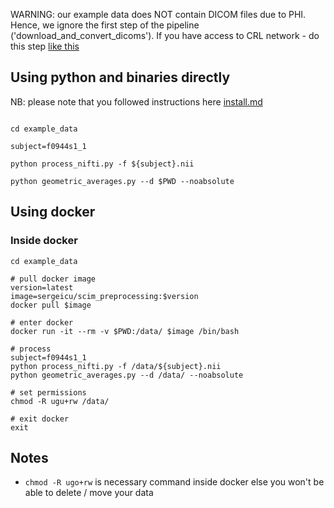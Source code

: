 WARNING: our example data does NOT contain DICOM files due to PHI. Hence, we ignore the first step of the pipeline ('download_and_convert_dicoms'). If you have access to CRL network - do this step [like this](preprocessing/download_and_convert_dicoms.sh)

## Using python and binaries directly 

NB: please note that you followed instructions here [install.md](install.md)

```

cd example_data 

subject=f0944s1_1

python process_nifti.py -f ${subject}.nii

python geometric_averages.py --d $PWD --noabsolute

```


## Using docker 


### Inside docker 
```
cd example_data 

# pull docker image
version=latest
image=sergeicu/scim_preprocessing:$version
docker pull $image

# enter docker 
docker run -it --rm -v $PWD:/data/ $image /bin/bash 

# process
subject=f0944s1_1
python process_nifti.py -f /data/${subject}.nii
python geometric_averages.py --d /data/ --noabsolute

# set permissions 
chmod -R ugu+rw /data/

# exit docker 
exit

```

## Notes
- `chmod -R ugo+rw` is necessary command inside docker else you won't be able to delete / move your data

